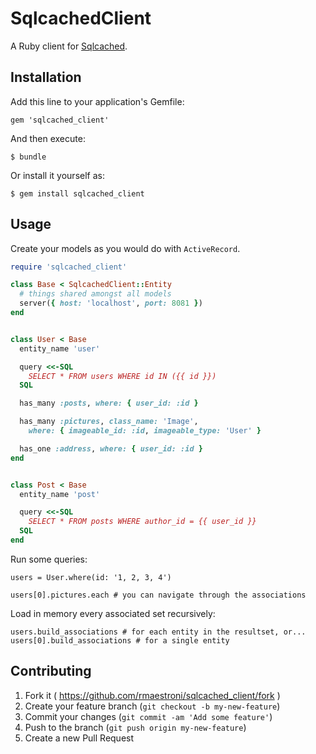 # SqlcachedClient

A Ruby client for [Sqlcached](https://github.com/rmaestroni/sqlcached).

## Installation

Add this line to your application's Gemfile:

    gem 'sqlcached_client'

And then execute:

    $ bundle

Or install it yourself as:

    $ gem install sqlcached_client

## Usage

Create your models as you would do with `ActiveRecord`.

```ruby
require 'sqlcached_client'

class Base < SqlcachedClient::Entity
  # things shared amongst all models
  server({ host: 'localhost', port: 8081 })
end


class User < Base
  entity_name 'user'

  query <<-SQL
    SELECT * FROM users WHERE id IN ({{ id }})
  SQL

  has_many :posts, where: { user_id: :id }

  has_many :pictures, class_name: 'Image',
    where: { imageable_id: :id, imageable_type: 'User' }

  has_one :address, where: { user_id: :id }
end


class Post < Base
  entity_name 'post'

  query <<-SQL
    SELECT * FROM posts WHERE author_id = {{ user_id }}
  SQL
end

```

Run some queries:
```
users = User.where(id: '1, 2, 3, 4')

users[0].pictures.each # you can navigate through the associations
```

Load in memory every associated set recursively:
```
users.build_associations # for each entity in the resultset, or...
users[0].build_associations # for a single entity
```

## Contributing

1. Fork it ( https://github.com/rmaestroni/sqlcached_client/fork )
2. Create your feature branch (`git checkout -b my-new-feature`)
3. Commit your changes (`git commit -am 'Add some feature'`)
4. Push to the branch (`git push origin my-new-feature`)
5. Create a new Pull Request
